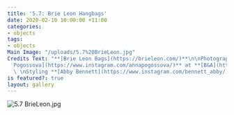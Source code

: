 ```yaml
---
title: '5.7: Brie Leon Hangbags'
date: 2020-02-10 10:00:00 +11:00
categories:
- objects
tags:
- objects
Main Image: "/uploads/5.7%20BrieLeon.jpg"
Credits Text: "**[Brie Leon Bags](https://brieleon.com/)**\n\nPhotographs **[Anna
  Pogossova](https://www.instagram.com/annapogossova/)** at **[B&A](https://www.instagram.com/barepsau/)**
  \ \nStyling **[Abby Bennett](https://www.instagram.com/bennett_abby/)**"
is featured?: true
layout: gallery
---
```


![5.7 BrieLeon.jpg](/uploads/5.7%20BrieLeon.jpg)